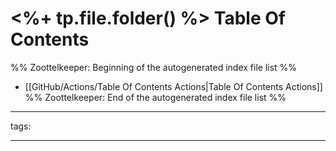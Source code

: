 # <%+ tp.file.folder() %> Table Of Contents



%% Zoottelkeeper: Beginning of the autogenerated index file list  %%
-  [[GitHub/Actions/Table Of Contents Actions|Table Of Contents Actions]]
%% Zoottelkeeper: End of the autogenerated index file list  %%



---

tags: 

---